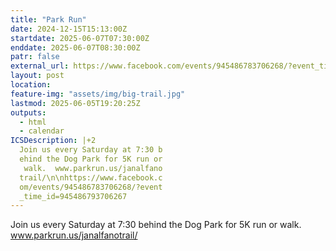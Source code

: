 ```yaml
---
title: "Park Run"
date: 2024-12-15T15:13:00Z
startdate: 2025-06-07T07:30:00Z
enddate: 2025-06-07T08:30:00Z
patr: false
external_url: https://www.facebook.com/events/945486783706268/?event_time_id=945486793706267
layout: post
location: 
feature-img: "assets/img/big-trail.jpg"
lastmod: 2025-06-05T19:20:25Z
outputs:
  - html
  - calendar
ICSDescription: |+2
  Join us every Saturday at 7:30 b  ehind the Dog Park for 5K run or   walk.  www.parkrun.us/janalfano  trail/\n\nhttps://www.facebook.c  om/events/945486783706268/?event  _time_id=945486793706267
---
```


Join us every Saturday at 7&#58;30 behind the Dog Park for 5K run or walk.  www.parkrun.us/janalfanotrail/<br>
  <br>
  
